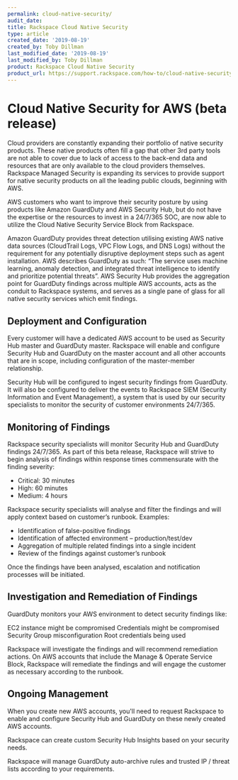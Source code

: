 ```yaml
---
permalink: cloud-native-security/
audit_date:
title: Rackspace Cloud Native Security
type: article
created_date: '2019-08-19'
created_by: Toby Dillman
last_modified_date: '2019-08-19'
last_modified_by: Toby Dillman
product: Rackspace Cloud Native Security
product_url: https://support.rackspace.com/how-to/cloud-native-security/
---
```


# Cloud Native Security for AWS (beta release)

Cloud providers are constantly expanding their portfolio of native security products. These native products often fill a gap that other 3rd party tools are not able to cover due to lack of access to the back-end data and resources that are only available to the cloud providers themselves. Rackspace Managed Security is expanding its services to provide support for native security products on all the leading public clouds, beginning with AWS. 

AWS customers who want to improve their security posture by using products like Amazon GuardDuty and AWS Security Hub, but do not have the expertise or the resources to invest in a 24/7/365 SOC, are now able to utilize the Cloud Native Security Service Block from Rackspace. 

Amazon GuardDuty provides threat detection utilising existing AWS native data sources (CloudTrail Logs, VPC Flow Logs, and DNS Logs) without the requirement for any potentially disruptive deployment steps such as agent installation. AWS describes GuardDuty as such: “The service uses machine learning, anomaly detection, and integrated threat intelligence to identify and prioritize potential threats”. AWS Security Hub provides the aggregation point for GuardDuty findings across multiple AWS accounts, acts as the conduit to Rackspace systems, and serves as a single pane of glass for all native security services which emit findings. 

## Deployment and Configuration 

Every customer will have a dedicated AWS account to be used as Security Hub master and GuardDuty master. Rackspace will enable and configure Security Hub and GuardDuty on the master account and all other accounts that are in scope, including configuration of the master-member relationship. 

Security Hub will be configured to ingest security findings from GuardDuty. It will also be configured to deliver the events to Rackspace SIEM (Security Information and Event Management), a system that is used by our security specialists to monitor the security of customer environments 24/7/365. 

## Monitoring of Findings 

Rackspace security specialists will monitor Security Hub and GuardDuty findings 24/7/365. As part of this beta release, Rackspace will strive to begin analysis of findings within response times commensurate with the finding severity: 

* Critical: 30 minutes 
* High: 60 minutes 
* Medium: 4 hours 
  
Rackspace security specialists will analyse and filter the findings and will apply context based on customer’s runbook. Examples: 

* Identification of false-positive findings 
* Identification of affected environment – production/test/dev 
* Aggregation of multiple related findings into a single incident 
* Review of the findings against customer’s runbook 

Once the findings have been analysed, escalation and notification processes will be initiated. 

## Investigation and Remediation of Findings 

GuardDuty monitors your AWS environment to detect security findings like:  

EC2 instance might be compromised 
Credentials might be compromised 
Security Group misconfiguration 
Root credentials being used 

Rackspace will investigate the findings and will recommend remediation actions. On AWS accounts that include the Manage & Operate Service Block, Rackspace will remediate the findings and will engage the customer as necessary according to the runbook. 

## Ongoing Management 

When you create new AWS accounts, you'll need to request Rackspace to enable and configure Security Hub and GuardDuty on these newly created AWS accounts. 

Rackspace can create custom Security Hub Insights based on your security needs. 

Rackspace will manage GuardDuty auto-archive rules and trusted IP / threat lists according to your requirements. 
